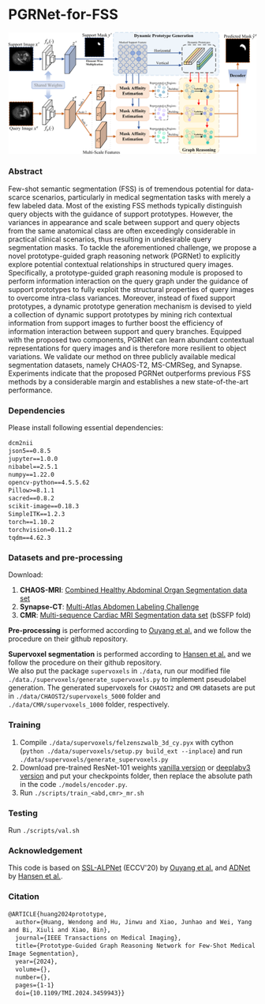 # PGRNet-for-FSS

![image](./overview.png)

### Abstract
Few-shot semantic segmentation (FSS) is of tremendous potential for data-scarce scenarios, particularly in medical segmentation tasks with merely a few labeled data. Most of the existing FSS methods typically distinguish query objects with the guidance of support prototypes. However, the variances in appearance and scale between support and query objects from the same anatomical class are often exceedingly considerable in practical clinical scenarios, thus resulting in undesirable query segmentation masks. To tackle the aforementioned challenge, we propose a novel prototype-guided graph reasoning network (PGRNet) to explicitly explore potential contextual relationships in structured query images. Specifically, a prototype-guided graph reasoning module is proposed to perform information interaction on the query graph under the guidance of support prototypes to fully exploit the structural properties of query images to overcome intra-class variances. Moreover, instead of fixed support prototypes, a dynamic prototype generation mechanism is devised to yield a collection of dynamic support prototypes by mining rich contextual information from support images to further boost the efficiency of information interaction between support and query branches. Equipped with the proposed two components, PGRNet can learn abundant contextual representations for query images and is therefore more resilient to object variations. We validate our method on three publicly available medical segmentation datasets, namely CHAOS-T2, MS-CMRSeg, and Synapse. Experiments indicate that the proposed PGRNet outperforms previous FSS methods by a considerable margin and establishes a new state-of-the-art performance.

### Dependencies
Please install following essential dependencies:
```
dcm2nii
json5==0.8.5
jupyter==1.0.0
nibabel==2.5.1
numpy==1.22.0
opencv-python==4.5.5.62
Pillow>=8.1.1
sacred==0.8.2
scikit-image==0.18.3
SimpleITK==1.2.3
torch==1.10.2
torchvision=0.11.2
tqdm==4.62.3
```

### Datasets and pre-processing
Download:  
1) **CHAOS-MRI**: [Combined Healthy Abdominal Organ Segmentation data set](https://chaos.grand-challenge.org/)
2) **Synapse-CT**: [Multi-Atlas Abdomen Labeling Challenge](https://www.synapse.org/#!Synapse:syn3193805/wiki/218292)
3) **CMR**: [Multi-sequence Cardiac MRI Segmentation data set](https://zmiclab.github.io/projects/mscmrseg19/) (bSSFP fold)

**Pre-processing** is performed according to [Ouyang et al.](https://github.com/cheng-01037/Self-supervised-Fewshot-Medical-Image-Segmentation/tree/2f2a22b74890cb9ad5e56ac234ea02b9f1c7a535) and we follow the procedure on their github repository.

**Supervoxel segmentation** is performed according to [Hansen et al.](https://github.com/sha168/ADNet.git) and we follow the procedure on their github repository.  
We also put the package `supervoxels` in `./data`, run our modified file `./data./supervoxels/generate_supervoxels.py` to implement pseudolabel generation. The generated supervoxels for `CHAOST2` and `CMR` datasets are put in `./data/CHAOST2/supervoxels_5000` folder and `./data/CMR/supervoxels_1000` folder, respectively.  

### Training  
1. Compile `./data/supervoxels/felzenszwalb_3d_cy.pyx` with cython (`python ./data/supervoxels/setup.py build_ext --inplace`) and run `./data/supervoxels/generate_supervoxels.py` 
2. Download pre-trained ResNet-101 weights [vanilla version](https://download.pytorch.org/models/resnet101-63fe2227.pth) or [deeplabv3 version](https://download.pytorch.org/models/deeplabv3_resnet101_coco-586e9e4e.pth) and put your checkpoints folder, then replace the absolute path in the code `./models/encoder.py`.  
3. Run `./scripts/train_<abd,cmr>_mr.sh`  


### Testing
Run `./scripts/val.sh`

### Acknowledgement
This code is based on [SSL-ALPNet](https://arxiv.org/abs/2007.09886v2) (ECCV'20) by [Ouyang et al.](https://github.com/cheng-01037/Self-supervised-Fewshot-Medical-Image-Segmentation.git) and [ADNet](https://www.sciencedirect.com/science/article/pii/S1361841522000378) by [Hansen et al.](https://github.com/sha168/ADNet.git). 

### Citation
```
@ARTICLE{huang2024prototype,
  author={Huang, Wendong and Hu, Jinwu and Xiao, Junhao and Wei, Yang and Bi, Xiuli and Xiao, Bin},
  journal={IEEE Transactions on Medical Imaging}, 
  title={Prototype-Guided Graph Reasoning Network for Few-Shot Medical Image Segmentation}, 
  year={2024},
  volume={},
  number={},
  pages={1-1}
  doi={10.1109/TMI.2024.3459943}}
```
